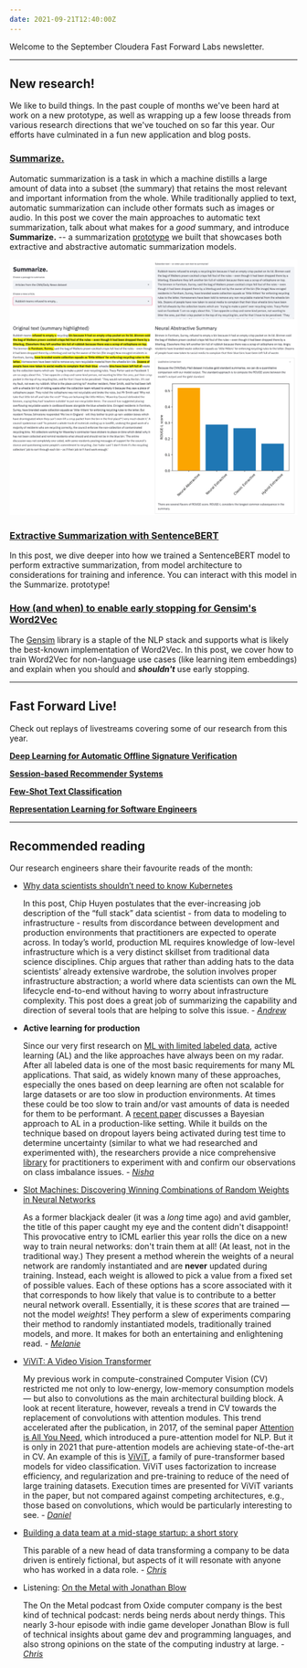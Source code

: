 ```yaml
---
date: 2021-09-21T12:40:00Z
---
```


Welcome to the September Cloudera Fast Forward Labs newsletter.

---

## New research!

We like to build things. In the past couple of months we've been hard at work on a new prototype, as well as wrapping up a few loose threads from various research directions that we've touched on so far this year. Our efforts have culminated in a fun new application and blog posts.

### [Summarize.](https://blog.fastforwardlabs.com/2021/09/22/automatic-summarization-from-textrank-to-transformers.html)

Automatic summarization is a task in which a machine distills a large amount of data into a subset (the summary) that retains the most relevant and important information from the whole. While traditionally applied to text, automatic summarization can include other formats such as images or audio. In this post we cover the main approaches to automatic text summarization, talk about what makes for a _good_ summary, and introduce **Summarize.** -- a summarization [prototype](https://github.com/fastforwardlabs/summarize.) we built that showcases both extractive and abstractive automatic summarization models.

![summarize_crop.png](/images/hugo/summarize_crop-1632401225.png)

### [Extractive Summarization with SentenceBERT](https://blog.fastforwardlabs.com/2021/09/21/extractive-summarization-with-sentence-bert.html)

In this post, we dive deeper into how we trained a SentenceBERT model to perform extractive summarization, from model architecture to considerations for training and inference. You can interact with this model in the Summarize. prototype!

### [How (and when) to enable early stopping for Gensim's Word2Vec](https://blog.fastforwardlabs.com/2021/09/20/how-and-when-to-enable-early-stopping-for-gensims-word2vec.html)

The [Gensim](https://radimrehurek.com/gensim/) library is a staple of the NLP stack and supports what is likely the best-known implementation of Word2Vec. In this post, we cover how to train Word2Vec for non-language use cases (like learning item embeddings) and explain when you should and **_shouldn't_** use early stopping.

---

## Fast Forward Live!

Check out replays of livestreams covering some of our research from this year.

[**Deep Learning for Automatic Offline Signature Verification**](https://youtu.be/7_MlFxyPYSg)

[**Session-based Recommender Systems**](https://www.youtube.com/watch?v=JoRx6udpnbI)

[**Few-Shot Text Classification**](https://youtu.be/oLFqTj5FcEA)

**[Representation Learning for Software Engineers](https://youtu.be/o4gQLVzIm5U)**

---

## Recommended reading

Our research engineers share their favourite reads of the month:

- [Why data scientists shouldn’t need to know Kubernetes](https://huyenchip.com/2021/09/13/data-science-infrastructure.html)

  In this post, Chip Huyen postulates that the ever-increasing job description of the “full stack” data scientist - from data to modeling to infrastructure - results from discordance between development and production environments that practitioners are expected to operate across. In today’s world, production ML requires knowledge of low-level infrastructure which is a very distinct skillset from traditional data science disciplines. Chip argues that rather than adding hats to the data scientists’ already extensive wardrobe, the solution involves proper infrastructure abstraction; a world where data scientists can own the ML lifecycle end-to-end without having to worry about infrastructure complexity. This post does a great job of summarizing the capability and direction of several tools that are helping to solve this issue. - [_Andrew_](https://www.linkedin.com/in/andrew-r-reed/)

- **Active learning for production**

  Since our very first research on [ML with limited labeled data](https://blog.cloudera.com/a-guide-to-learning-with-limited-labeled-data/), active learning (AL) and the like approaches have always been on my radar. After all labeled data is one of the most basic requirements for many ML applications. That said, as widely known many of these approaches, especially the ones based on deep learning are often not scalable for large datasets or are too slow in production environments. At times these could be too slow to train and/or vast amounts of data is needed for them to be performant. A [recent paper](https://arxiv.org/pdf/2006.09916.pdf) discusses a Bayesian approach to AL in a production-like setting. While it builds on the technique based on dropout layers being activated during test time to determine uncertainty (similar to what we had researched and experimented with), the researchers provide a nice comprehensive [library](https://github.com/ElementAI/baal) for practitioners to experiment with and confirm our observations on class imbalance issues. - [_Nisha_](https://twitter.com/NishaMuktewar)

- [Slot Machines: Discovering Winning Combinations of Random Weights in Neural Networks](https://arxiv.org/abs/2101.06475)

  As a former blackjack dealer (it was a _long_ time ago) and avid gambler, the title of this paper caught my eye and the content didn't disappoint! This provocative entry to ICML earlier this year rolls the dice on a new way to train neural networks: don't train them at all! (At least, not in the traditional way.) They present a method wherein the weights of a neural network are randomly instantiated and are **never** updated during training. Instead, each weight is allowed to pick a value from a fixed set of possible values. Each of these options has a score associated with it that corresponds to how likely that value is to contribute to a better neural network overall. Essentially, it is these _scores_ that are trained — not the model _weights_! They perform a slew of experiments comparing their method to randomly instantiated models, traditionally trained models, and more. It makes for both an entertaining and enlightening read. - [_Melanie_](http://www.linkedin.com/in/melanierbeck)

- [ViViT: A Video Vision Transformer](https://arxiv.org/abs/2103.15691)

  My previous work in compute-constrained Computer Vision (CV) restricted me not only to low-energy, low-memory consumption models — but also to convolutions as the main architectural building block. A look at recent literature, however, reveals a trend in CV towards the replacement of convolutions with attention modules. This trend accelerated after the publication, in 2017, of the seminal paper [Attention is All You Need](https://arxiv.org/abs/1706.03762), which introduced a pure-attention model for NLP. But it is only in 2021 that pure-attention models are achieving state-of-the-art in CV. An example of this is [ViViT](https://arxiv.org/abs/2103.15691), a family of pure-transformer based models for video classification. ViViT uses factorization to increase efficiency, and regularization and pre-training to reduce of the need of large training datasets. Execution times are presented for ViViT variants in the paper, but not compared against competing architectures, e.g., those based on convolutions, which would be particularly interesting to see. - [_Daniel_](https://uk.linkedin.com/in/daniel-valdez-balderas-9051323b)

- [Building a data team at a mid-stage startup: a short story](https://erikbern.com/2021/07/07/the-data-team-a-short-story.html)

  This parable of a new head of data transforming a company to be data driven is entirely fictional, but aspects of it will resonate with anyone who has worked in a data role. - _[Chris](https://twitter.com/_cjwallace)_

- Listening: [On the Metal with Jonathan Blow](https://oxide.computer/podcasts/jonathan-blow)

  The On the Metal podcast from Oxide computer company is the best kind of technical podcast: nerds being nerds about nerdy things. This nearly 3-hour episode with indie game developer Jonathan Blow is full of technical insights about game dev and programming languages, and also strong opinions on the state of the computing industry at large. - _[Chris](https://twitter.com/_cjwallace)_
